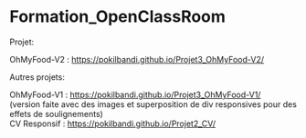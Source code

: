 
# Formation_OpenClassRoom

Projet:

OhMyFood-V2 : https://pokilbandi.github.io/Projet3_OhMyFood-V2/<br>



Autres projets:

OhMyFood-V1 : https://pokilbandi.github.io/Projet3_OhMyFood-V1/<br>
(version faite avec des images et superposition de div responsives pour des effets de soulignements)<br>
CV Responsif : https://pokilbandi.github.io/Projet2_CV/
